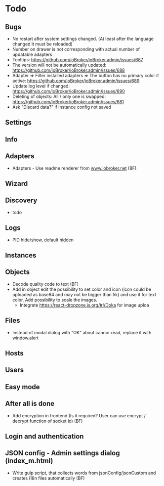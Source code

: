 # Todo
 <!-- - Move logout button to menu . Always last and not orderable -->
## Bugs
- No restart after system settings changed. (At least after the language changed it must be reloaded)
- Number on drawer is not corresponding with actual number of updatable adapters
- Tooltips: https://github.com/ioBroker/ioBroker.admin/issues/687
- The version will not be automatically updated: https://github.com/ioBroker/ioBroker.admin/issues/688
- Adapter => Filter installed adapters => The button has no primary color if active: https://github.com/ioBroker/ioBroker.admin/issues/689
- Update log level if changed: https://github.com/ioBroker/ioBroker.admin/issues/690
- Deleting of objects: All / only one is swapped: https://github.com/ioBroker/ioBroker.admin/issues/681
- Ask "Discard data?" if instance config not saved

## Settings
  
## Info

## Adapters
- Adapters - Use readme renderer from www.iobroker.net (BF)

## Wizard
<!-- - Theme switcher -->

## Discovery
- todo

## Logs
<!-- - Redesign - very much space for nothing -->
- PID hide/show, default hidden

## Instances

## Objects
- Decode quality code to text (BF)
- Add in object edit the possibility to set color and icon (icon could be uploaded as base64 and may not be bigger than 5k) and use it for text color. Add possibility to scale the images.
  - Integrate https://react-dropzone.js.org/#!/Doka for image uploa

## Files
- Instead of modal dialog with "OK" about cannor read, replace it with window.alert  
## Hosts

## Users
## Easy mode
<!-- - Easy admin mode -->

## After all is done
- Add encryption in frontend (Is it required? User can use encrypt / decrypt function of socket io) (BF)

## Login and authentication

## JSON config - Admin settings dialog (index_m.html)
- Write gulp script, that collects words from jsonConfig/jsonCustom and creates i18n files automatically (BF)
